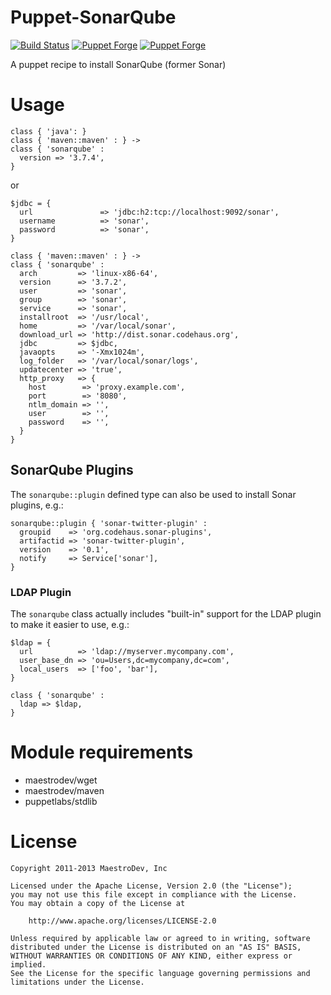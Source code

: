 Puppet-SonarQube
================

[![Build Status](https://travis-ci.org/maestrodev/puppet-sonarqube.svg?branch=master)](https://travis-ci.org/maestrodev/puppet-sonarqube)
[![Puppet Forge](https://img.shields.io/puppetforge/v/maestrodev/sonarqube.svg)](https://forge.puppetlabs.com/maestrodev/sonarqube)
[![Puppet Forge](https://img.shields.io/puppetforge/f/maestrodev/sonarqube.svg)](https://forge.puppetlabs.com/maestrodev/sonarqube)


A puppet recipe to install SonarQube (former Sonar)


# Usage

    class { 'java': }
    class { 'maven::maven' : } ->
    class { 'sonarqube' :
      version => '3.7.4',
    }

or

    $jdbc = {
      url               => 'jdbc:h2:tcp://localhost:9092/sonar',
      username          => 'sonar',
      password          => 'sonar',
    }

    class { 'maven::maven' : } ->
    class { 'sonarqube' :
      arch         => 'linux-x86-64',
      version      => '3.7.2',
      user         => 'sonar',
      group        => 'sonar',
      service      => 'sonar',
      installroot  => '/usr/local',
      home         => '/var/local/sonar',
      download_url => 'http://dist.sonar.codehaus.org',
      jdbc         => $jdbc,
      javaopts     => '-Xmx1024m',
      log_folder   => '/var/local/sonar/logs',
      updatecenter => 'true',
      http_proxy   => {
      	host        => 'proxy.example.com',
      	port        => '8080',
      	ntlm_domain => '',
      	user        => '',
      	password    => '',
      }
    }

## SonarQube Plugins

The `sonarqube::plugin` defined type can also be used to install Sonar plugins, e.g.:

    sonarqube::plugin { 'sonar-twitter-plugin' :
      groupid    => 'org.codehaus.sonar-plugins',
      artifactid => 'sonar-twitter-plugin',
      version    => '0.1',
      notify     => Service['sonar'],
    }
    

### LDAP Plugin

The `sonarqube` class actually includes "built-in" support for the LDAP plugin to make it easier to use, e.g.:

    $ldap = {
      url          => 'ldap://myserver.mycompany.com',
      user_base_dn => 'ou=Users,dc=mycompany,dc=com',
      local_users  => ['foo', 'bar'],
    }

    class { 'sonarqube' :
      ldap => $ldap,
    }


# Module requirements

* maestrodev/wget
* maestrodev/maven
* puppetlabs/stdlib

# License

    Copyright 2011-2013 MaestroDev, Inc

    Licensed under the Apache License, Version 2.0 (the "License");
    you may not use this file except in compliance with the License.
    You may obtain a copy of the License at

        http://www.apache.org/licenses/LICENSE-2.0

    Unless required by applicable law or agreed to in writing, software
    distributed under the License is distributed on an "AS IS" BASIS,
    WITHOUT WARRANTIES OR CONDITIONS OF ANY KIND, either express or implied.
    See the License for the specific language governing permissions and
    limitations under the License.
